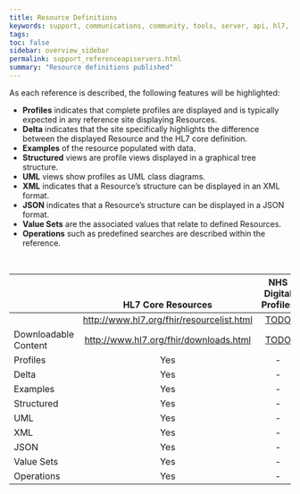 ```yaml
---
title: Resource Definitions
keywords: support, communications, community, tools, server, api, hl7, resources, profiles
tags: 
toc: false
sidebar: overview_sidebar
permalink: support_referenceapiservers.html
summary: "Resource definitions published"
---
```


<!--tags: [support]-->

As each reference is described, the following features will be highlighted:
* <b>Profiles</b> indicates that complete profiles are displayed and is typically expected in any reference site displaying Resources.
* <b>Delta</b> indicates that the site specifically highlights the difference between the displayed Resource and the HL7 core definition.
* <b>Examples</b> of the resource populated with data.
* <b>Structured</b> views are profile views displayed in a graphical tree structure.
* <b>UML</b> views show profiles as UML class diagrams.
* <b>XML</b> indicates that a Resource’s structure can be displayed in an XML format.
* <b>JSON</b> indicates that a Resource’s structure can be displayed in a JSON format.
* <b>Value Sets</b> are the associated values that relate to defined Resources.
* <b>Operations</b> such as predefined searches are described within the reference.

<br>
<table style="width:100%;max-width:100%;table-layout:fixed;text-align:center;vertical-align:middle;">
<thead>
<tr><th></th><th style="text-align:center;vertical-align:bottom;">HL7 Core Resources</th><th style="text-align:center;vertical-align:bottom;">NHS Digital Profiles</th></tr>
</thead>
<tr><td style="text-align:left;vertical-align:middle"></td><td style="word-wrap: break-word;text-align:center;vertical-align:middle"><a href="http://www.hl7.org/fhir/resourcelist.html">http://www.hl7.org/fhir/resourcelist.html</a></td><td style="word-wrap: break-word;text-align:center;vertical-align:middle"><a href="https://nhsconnect.github.io/gpconnect/datalibrary.html">TODO</a></td></tr>
<tr><td style="text-align:left;vertical-align:middle">Downloadable Content</td><td style="word-wrap: break-word;vertical-align:middle"><a href="http://www.hl7.org/fhir/downloads.html">http://www.hl7.org/fhir/downloads.html</a></td><td style="word-wrap: break-word;vertical-align:middle"><a  href="https://nhsconnect.github.io/gpconnect/development_deliverables.html">TODO</a></td></tr>
<tr><td style="text-align:left">Profiles</td><td>Yes</td><td>-</td></tr>
<tr><td style="text-align:left">Delta</td><td>Yes</td><td>-</td></tr>
<tr><td style="text-align:left">Examples</td><td>Yes</td><td>-</td></tr>
<tr><td style="text-align:left">Structured</td><td>Yes</td><td>-</td></tr>
<tr><td style="text-align:left">UML</td><td>Yes</td><td>-</td></tr>
<tr><td style="text-align:left">XML</td><td>Yes</td><td>-</td></tr>
<tr><td style="text-align:left">JSON</td><td>Yes</td><td>-</td></tr>
<tr><td style="text-align:left">Value Sets</td><td>Yes</td><td>-</td></tr>
<tr><td style="text-align:left">Operations</td><td>Yes</td><td>-</td></tr>
</table>

